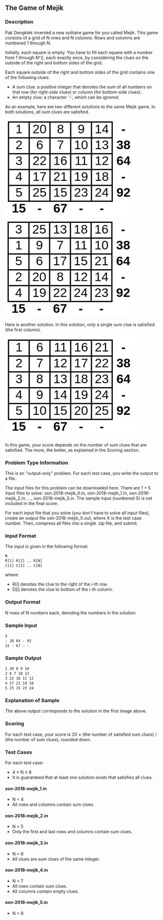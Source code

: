 ## The Game of Mejik

### Description

Pak Dengklek invented a new solitaire game for you called Mejik. This game consists of a grid of N rows and N columns. Rows and columns are numbered 1 through N.

Initially, each square is empty. You have to fill each square with a number from 1 through N^2, each exactly once, by considering the clues on the outside of the right and bottom sides of the grid.

Each square outside of the right and bottom sides of the grid contains one of the following clues:

- A sum clue: a positive integer that denotes the sum of all numbers on that row (for right-side clues) or column (for bottom-side clues).
- An empty clue: a character '-', which can be ignored.

As an example, here are two different solutions to the same Mejik game. In both solutions, all sum clues are satisfied.

![mejik_1](mejik_1.png) ![mejik_2](mejik_2.png)

Here is another solution. In this solution, only a single sum clue is satisfied (the first column).

![mejik_3](mejik_3.png)

In this game, your score depends on the number of sum clues that are satisfied. The more, the better, as explained in the Scoring section.

### Problem Type Information

This is an "output-only" problem. For each test case, you write the output to a file. 

The input files for this problem can be downloaded here. There are 1 + 5 input files to solve: osn-2018-mejik\_0.in, osn-2018-mejik\_1.in, osn-2018-mejik\_2.in, ..., osn-2018-mejik\_5.in. The sample input (numbered 0) is not included in the final score.

For each input file that you solve (you don't have to solve all input files), create an output file osn-2018-mejik\_X.out, where X is the test case number. Then, compress all files into a single .zip file, and submit.

### Input Format

The input is given in the following format:

    N
    R[1] R[2] .. R[N]
    C[1] C[2] .. C[N]

where:

- R[i] denotes the clue to the right of the i-th row.
- D[i] denotes the clue to bottom of the i-th column.

### Output Format

N rows of N numbers each, denoting the numbers in the solution.

### Sample Input

    5
    - 38 64 - 92
    15 - 67 - -

### Sample Output

    1 20 8 9 14
    2 6 7 10 13
    3 22 16 11 12
    4 17 21 19 18
    5 25 15 23 24

### Explanation of Sample

The above output corresponds to the solution in the first image above.

### Scoring

For each test case, your score is 20 × (the number of satisfied sum clues) / (the number of sum clues), rounded down.

### Test Cases

For each test case:

- 4 ≤ N ≤ 8
- It is guaranteed that at least one solution exists that satisfies all clues.

#### osn-2018-mejik_1.in

- N = 4
- All rows and columns contain sum clues.

#### osn-2018-mejik_2.in

- N = 5
- Only the first and last rows and columns contain sum clues.

#### osn-2018-mejik_3.in

- N = 6
- All clues are sum clues of the same integer.

#### osn-2018-mejik_4.in

- N = 7
- All rows contain sum clues.
- All columns contain empty clues.

#### osn-2018-mejik_5.in

- N = 8
